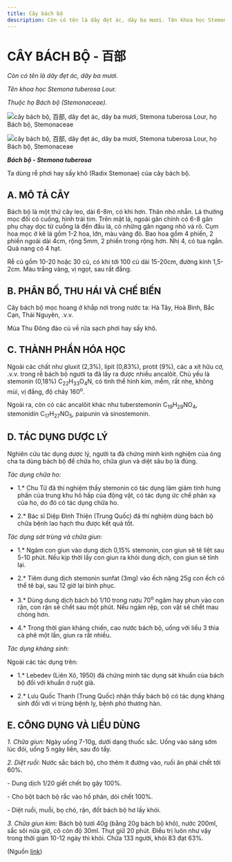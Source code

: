 ```yaml
---
title: Cây bách bộ
description: Còn có tên là dây đẹt ác, dây ba mươi. Tên khoa học Stemona tuberosa Lour. Thuộc họ Bách bộ (Stemonaceae). Ta dùng rễ phơi hay sấy khô (Radix Stemonae) của cây bách bộ.
---
```

# CÂY BÁCH BỘ - 百部

*Còn có tên là dây đẹt ác, dây ba mươi.*

*Tên khoa học Stemona tuberosa Lour.*

*Thuộc họ Bách bộ (Stemonaceae).*

![cây bách bộ, 百部, dây đẹt ác, dây ba mươi, Stemona tuberosa Lour, họ Bách bộ, Stemonaceae](/imgs/do-tat-loi/ctvvtvn/cay-bach-bo.jpg)

![cây bách bộ, 百部, dây đẹt ác, dây ba mươi, Stemona tuberosa Lour, họ Bách bộ, Stemonaceae](/imgs/do-tat-loi/ctvvtvn/cay-bach-bo-2.jpg)

***Bách bộ - Stemona tuberosa***

Ta dùng rễ phơi hay sấy khô (Radix Stemonae) của cây bách bộ.

## A. MÔ TẢ CÂY

Bách bộ là một thứ cây leo, dài 6-8m, có khi hơn. Thân nhỏ nhẵn. Lá thường mọc đối có cuống, hình trái tim. Trên mặt lá, ngoài gân chính có 6-8 gân phụ chạy dọc từ cuống lá đến đầu lá, có những gân ngang nhỏ và rõ. Cụm hoa mọc ở kẽ lá gồm 1-2 hoa, lớn, màu vàng đỏ. Bao hoa gồm 4 phiến, 2 phiến ngoài dài 4cm, rộng 5mm, 2 phiến trong rộng hơn. Nhị 4, có tua ngắn. Quả nang có 4 hạt.

Rễ củ gồm 10-20 hoặc 30 củ, có khi tới 100 củ dài 15-20cm, đường kính 1,5-2cm. Màu trắng vàng, vị ngọt, sau rất đắng.

## B. PHÂN BỐ, THU HÁI VÀ CHẾ BIẾN

Cây bách bộ mọc hoang ở khắp nơi trong nước ta: Hà Tây, Hoà Bình, Bắc Cạn, Thái Nguyên, .v.v.

Mùa Thu Đông đào củ về rửa sạch phơi hay sấy khô.

## C. THÀNH PHẦN HÓA HỌC

Ngoài các chất như gluxit (2,3%), lipit (0,83%), protit (9%), các a xít hữu cơ, .v.v. trong rễ bách bộ người ta đã lấy ra được nhiều ancalôit. Chủ yếu là stemonin (0,18%) C<sub>22</sub>H<sub>33</sub>O<sub>4</sub>N, có tinh thể hình kim, mềm, rất nhẹ, không mùi, vị đắng, độ chảy 160<sup>o</sup>.

Ngoài ra, còn có các ancalôit khác như tuberstemonin C<sub>19</sub>H<sub>29</sub>NO<sub>4</sub>, stemonidin C<sub>17</sub>H<sub>27</sub>NO<sub>5</sub>, paipunin và sinostemonin.

## D. TÁC DỤNG DƯỢC LÝ

Nghiên cứu tác dụng dược lý, người ta đã chứng minh kinh nghiệm của ông cha ta dùng bách bộ để chữa ho, chữa giun và diệt sâu bọ là đúng.

*Tác dụng chữa ho:*

* 1.* Chu Tử đã thí nghiệm thấy stemonin có tác dụng làm giảm tính hưng phấn của trung khu hô hấp của động vật, có tác dụng ức chế phản xạ của ho, do đó có tác dụng chữa ho.

* 2.* Bác sĩ Diệp Đình Thiện (Trung Quốc) đã thí nghiệm dùng bách bộ chữa bệnh lao hạch thu được kết quả tốt.

*Tác dụng sát trùng và chữa giun:*

* 1.* Ngâm con giun vào dung dịch 0,15% stemonin, con giun sẽ tê liệt sau 5-10 phút. Nếu kịp thời lấy con giun ra khỏi dung dịch, con giun sẽ tỉnh lại.

* 2.* Tiêm dung dịch stemonin sunfat (3mg) vào ếch nặng 25g con ếch có thể tê bại, sau 12 giờ lại bình phục.

* 3.* Dùng dung dịch bách bộ 1/10 trong rượu 70<sup>o</sup> ngâm hay phun vào con rận, con rận sẽ chết sau một phút. Nếu ngâm rệp, con vật sẽ chết mau chóng hơn.

* 4.* Trong thời gian kháng chiến, cao nước bách bộ, uống với liều 3 thìa cà phê một lần, giun ra rất nhiều.

*Tác dụng kháng sinh:*

Ngoài các tác dụng trên:

* 1.* Lebedev (Liên Xô, 1950) đã chứng minh tác dụng sát khuẩn của bách bộ đối với khuẩn ở ruột già.

* 2.* Lưu Quốc Thanh (Trung Quốc) nhận thấy bách bộ có tác dụng kháng sinh đối với vi trùng bệnh lỵ, bệnh phó thương hàn.

## E. CÔNG DỤNG VÀ LIỀU DÙNG

*1\. Chữa giun:* Ngày uống 7-10g, dưới dạng thuốc sắc. Uống vào sáng sớm lúc đói, uống 5 ngày liền, sau đó tẩy.

*2\. Diệt ruồi:* Nước sắc bách bộ, cho thêm ít đường vào, ruồi ăn phải chết tới 60%.

\- Dung dịch 1/20 giết chết bọ gậy 100%.

\- Cho bột bách bộ rắc vào hố phân, dòi chết 100%.

\- Diệt ruồi, muỗi, bọ chó, rận, đốt bách bộ hơ lấy khói.

*3\. Chữa giun kim:* Bách bộ tươi 40g (bằng 20g bách bộ khô), nước 200ml, sắc sôi nửa giờ, cô còn độ 30ml. Thụt giữ 20 phút. Điều trị luôn như vậy trong thời gian 10-12 ngày thì khỏi. Chữa 133 người, khỏi 83 đạt 63%.

(Nguồn <a href="http://www.thuocvuonnha.com/nhung-cay-thuoc-va-vi-thuoc-viet-nam/ket-qua-tra-cuu/cay-bach-bo" target="_blank">link</a>)
